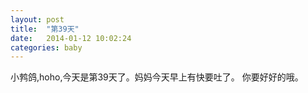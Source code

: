 ```yaml
---
layout: post
title:  "第39天"
date:   2014-01-12 10:02:24
categories: baby
---
```


小鹁鸽,hoho,今天是第39天了。妈妈今天早上有快要吐了。
你要好好的哦。
